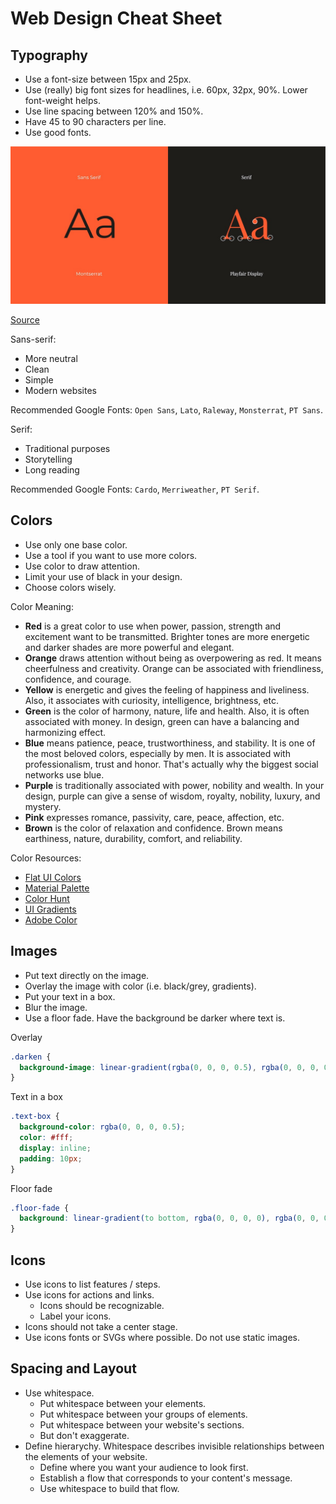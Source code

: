 # Web Design Cheat Sheet

## Typography

* Use a font-size between 15px and 25px.
* Use (really) big font sizes for headlines, i.e. 60px, 32px, 90%. Lower font-weight helps.
* Use line spacing between 120% and 150%.
* Have 45 to 90 characters per line.
* Use good fonts.

![Sans Serif vs. Serif fonts](images/serif-vs-sans-serif.jpg)

[Source](https://www.canva.com/learn/serif-vs-sans-serif-fonts/)

Sans-serif:

* More neutral
* Clean
* Simple
* Modern websites

Recommended Google Fonts: `Open Sans`, `Lato`, `Raleway`, `Monsterrat`, `PT Sans`.

Serif:

* Traditional purposes
* Storytelling
* Long reading

Recommended Google Fonts: `Cardo`, `Merriweather`, `PT Serif`.

## Colors

* Use only one base color.
* Use a tool if you want to use more colors.
* Use color to draw attention.
* Limit your use of black in your design.
* Choose colors wisely.

Color Meaning:

* **Red** is a great color to use when power, passion, strength and excitement want to be transmitted. Brighter tones are more energetic and darker shades are more powerful and elegant.
* **Orange** draws attention without being as overpowering as red. It means cheerfulness and creativity. Orange can be associated with friendliness, confidence, and courage.
* **Yellow** is energetic and gives the feeling of happiness and liveliness. Also, it associates with curiosity, intelligence, brightness, etc.
* **Green** is the color of harmony, nature, life and health. Also, it is often associated with money. In design, green can have a balancing and harmonizing effect.
* **Blue** means patience, peace, trustworthiness, and stability. It is one of the most beloved colors, especially by men. It is associated with professionalism, trust and honor. That's actually why the biggest social networks use blue.
* **Purple** is traditionally associated with power, nobility and wealth. In your design, purple can give a sense of wisdom, royalty, nobility, luxury, and mystery.
* **Pink** expresses romance, passivity, care, peace, affection, etc.
* **Brown** is the color of relaxation and confidence. Brown means earthiness, nature, durability, comfort, and reliability.

Color Resources:

* [Flat UI Colors](http://flatuicolors.com/)
* [Material Palette](http://www.materialpalette.com/)
* [Color Hunt](https://colorhunt.co/)
* [UI Gradients](https://uigradients.com/)
* [Adobe Color](https://color.adobe.com/)

## Images

* Put text directly on the image.
* Overlay the image with color (i.e. black/grey, gradients).
* Put your text in a box.
* Blur the image.
* Use a floor fade. Have the background be darker where text is.

Overlay

```css
.darken {
  background-image: linear-gradient(rgba(0, 0, 0, 0.5), rgba(0, 0, 0, 0.5)), url(YOUR IMAGE HERE);
}
```

Text in a box

```css
.text-box {
  background-color: rgba(0, 0, 0, 0.5);
  color: #fff;
  display: inline;
  padding: 10px;
}
```

Floor fade

```css
.floor-fade {
  background: linear-gradient(to bottom, rgba(0, 0, 0, 0), rgba(0, 0, 0, 0.6) ), url(YOUR IMAGE HERE);
}
```

## Icons

* Use icons to list features / steps.
* Use icons for actions and links.
  * Icons should be recognizable.
  * Label your icons.
* Icons should not take a center stage.
* Use icons fonts or SVGs where possible. Do not use static images.

## Spacing and Layout

* Use whitespace.
  * Put whitespace between your elements.
  * Put whitespace between your groups of elements.
  * Put whitespace between your website's sections.
  * But don't exaggerate.
* Define hierarychy. Whitespace describes invisible relationships between the elements of your website.
  * Define where you want your audience to look first.
  * Establish a flow that corresponds to your content's message.
  * Use whitespace to build that flow.
